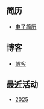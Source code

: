 ## 简历
<!-- BLOG-POST-LIST:START -->
- [电子简历](https://yujizhu.com/resume/)
<!-- BLOG-POST-LIST:END -->
## 博客
<!-- BLOG-POST-LIST:START -->
- [博客](https://yujizhu.com/resume/)
<!-- BLOG-POST-LIST:END -->
## 最近活动
<!-- BLOG-POST-LIST:START -->
- [2025](https://yujizhu.com/resume/)
<!-- BLOG-POST-LIST:END -->
